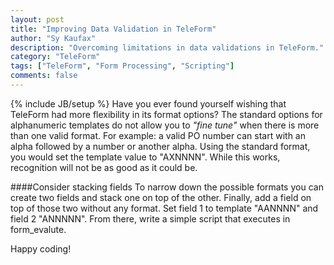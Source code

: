 ```yaml
---
layout: post
title: "Improving Data Validation in TeleForm"
author: "Sy Kaufax"
description: "Overcoming limitations in data validations in TeleForm."
category: "TeleForm"
tags: ["TeleForm", "Form Processing", "Scripting"]
comments: false
---
```

{% include JB/setup %}
Have you ever found yourself wishing that TeleForm had more flexibility in its format options? The standard options for alphanumeric templates do not allow you to <em>"fine tune"</em> when there is more than one valid format. For example: a valid PO number can start with an alpha followed by a number or another alpha. Using the standard format, you would set the template value to "AXNNNN". While this works, recognition will not be as good as it could be.

####Consider stacking fields
To narrow down the possible formats you can create two fields and stack one on top of the other. Finally, add a field on top of those two without any format. Set field 1 to template "AANNNN" and field 2 "ANNNNN". From there, write a simple script that executes in form_evalute.

<script src="https://gist.github.com/sykaufax/7313211.js">
</script>

Happy coding!

